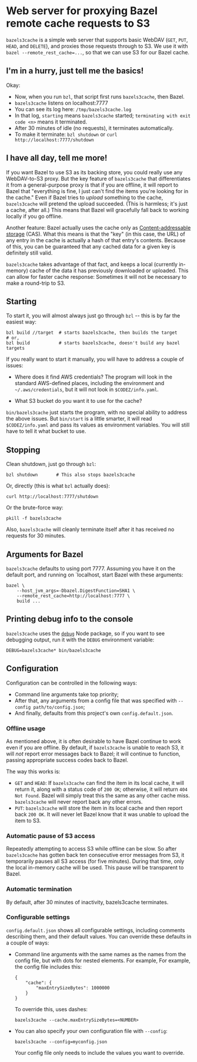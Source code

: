 # Web server for proxying Bazel remote cache requests to S3

`bazels3cache` is a simple web server that supports basic WebDAV (`GET`, `PUT`,
`HEAD`, and `DELETE`), and proxies those requests through to S3. We use it with
`bazel --remote_rest_cache=...`, so that we can use S3 for our Bazel cache.

## I'm in a hurry, just tell me the basics!

Okay:

*   Now, when you run `bzl`, that script first runs `bazels3cache`, then Bazel.
*   `bazels3cache` listens on localhost:7777
*   You can see its log here: `/tmp/bazels3cache.log`
*   In that log, `starting` means `bazels3cache` started; `terminating with
    exit code <n>` means it terminated.
*   After 30 minutes of idle (no requests), it terminates automatically.
*   To make it terminate: `bzl shutdown` or `curl http://localhost:7777/shutdown`

## I have all day, tell me more!

If you want Bazel to use S3 as its backing store, you could really use any
WebDAV-to-S3 proxy. But the key feature of `bazels3cache` that differentiates
it from a general-purpose proxy is that if you are offline, it will report to
Bazel that "everything is fine, I just can't find the items you're looking for
in the cache." Even if Bazel tries to _upload_ something to the cache,
`bazels3cache` will pretend the upload succeeded. (This is harmless; it's just
a cache, after all.) This means that Bazel will gracefully fall back to working
locally if you go offline.

Another feature: Bazel actually uses the cache only as [Content-addressable
storage](https://en.wikipedia.org/wiki/Content-addressable_storage) (CAS). What
this means is that the "key" (in this case, the URL) of any entry in the cache
is actually a hash of that entry's contents. Because of this, you can be
guaranteed that any cached data for a given key is definitely still valid.

`bazels3cache` takes advantage of that fact, and keeps a local (currently
in-memory) cache of the data it has previously downloaded or uploaded. This can
allow for faster cache response: Sometimes it will not be necessary to make a
round-trip to S3.

## Starting

To start it, you will almost always just go through `bzl` -- this is by far the
easiest way:

    bzl build //target  # starts bazels3cache, then builds the target
    # or,
    bzl build           # starts bazels3cache, doesn't build any bazel targets

If you really want to start it manually, you will have to address a couple of
issues:

*   Where does it find AWS credentials? The program will look in the standard
    AWS-defined places, including the environment and `~/.aws/credentials`, but
    it will not look in `$CODEZ/info.yaml`.

*   What S3 bucket do you want it to use for the cache?

`bin/bazels3cache` just starts the program, with no special ability to address
the above issues. But `bin/start` is a little smarter, it will read
`$CODEZ/info.yaml` and pass its values as environment variables. You will still
have to tell it what bucket to use.

## Stopping

Clean shutdown, just go through `bzl`:

    bzl shutdown       # This also stops bazels3cache

Or, directly (this is what `bzl` actually does):

    curl http://localhost:7777/shutdown

Or the brute-force way:

    pkill -f bazels3cache

Also, `bazels3cache` will cleanly terminate itself after it has received no
requests for 30 minutes.

## Arguments for Bazel

`bazels3cache` defaults to using port 7777. Assuming you have it on the default
port, and running on `localhost, start Bazel with these arguments:

    bazel \
        --host_jvm_args=-Dbazel.DigestFunction=SHA1 \
        --remote_rest_cache=http://localhost:7777 \
        build ...

## Printing debug info to the console

`bazels3cache` uses the [`debug`](https://www.npmjs.com/package/debug) Node
package, so if you want to see debugging output, run it with the `DEBUG`
environment variable:

    DEBUG=bazels3cache* bin/bazels3cache

## Configuration

Configuration can be controlled in the following ways:

*   Command line arguments take top priority;
*   After that, any arguments from a config file that was specified with
    `--config path/to/config.json`;
*   And finally, defaults from this project's own `config.default.json`.

### Offline usage

As mentioned above, it is often desirable to have Bazel continue to work even
if you are offline.  By default, if `bazels3cache` is unable to reach S3, it
will _not_ report error messages back to Bazel; it will continue to function,
passing appropriate success codes back to Bazel.

The way this works is:

*   `GET` and `HEAD`: If `bazels3cache` can find the item in its local cache,
    it will return it, along with a status code of `200 OK`; otherwise, it will
    return `404 Not Found`. Bazel will simply treat this the same as any other
    cache miss. `bazels3cache` will never report back any other errors.
*   `PUT`: `bazels3cache` will store the item in its local cache and then
    report back `200 OK`. It will never let Bazel know that it was unable to
    upload the item to S3.

### Automatic pause of S3 access

Repeatedly attempting to access S3 while offline can be slow. So after
`bazels3cache` has gotten back ten consecutive error messages from S3, it
temporarily pauses all S3 access (for five minutes). During that time, only the
local in-memory cache will be used. This pause will be transparent to Bazel.

### Automatic termination

By default, after 30 minutes of inactivity, bazels3cache terminates.

### Configurable settings

`config.default.json` shows all configurable settings, including comments
describing them, and their default values. You can override these defaults in a
couple of ways:

*   Command line arguments with the same names as the names from the config
    file, but with dots for nested elements. For example,
    For example, the config file includes this:

        {
            "cache": {
                "maxEntrySizeBytes": 1000000
            }
        }

    To override this, uses dashes:

        bazels3cache --cache.maxEntrySizeBytes=<NUMBER>

*   You can also specify your own configuration file with `--config`:

        bazels3cache --config=myconfig.json

    Your config file only needs to include the values you want to override.
